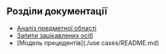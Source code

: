 ## Розділи документації
- [Аналіз предметної області](./requirements/state-of-the-art.md)
- [Запити зацікавлених осіб](./requirements/stakeholders-needs.md )
- [Модель прецедентів](./use cases/README.md)

